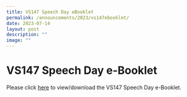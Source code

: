 ```yaml
---
title: VS147 Speech Day eBooklet
permalink: /announcements/2023/vs147ebooklet/
date: 2023-07-14
layout: post
description: ""
image: ""
---
```

# **VS147 Speech Day e-Booklet**

Please click [here](/files/vs%20147%20speech%20day%20booklet.pdf) to view/download the VS147 Speech Day e-Booklet.
